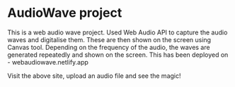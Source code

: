 # AudioWave project

This is a web audio wave project.
Used Web Audio API to capture the audio waves and digitalise them. These are then shown on the screen using Canvas tool. Depending on the frequency of the audio, the waves are generated repeatedly and shown on the screen.
This has been deployed on - webaudiowave.netlify.app

Visit the above site, upload an audio file and see the magic!
